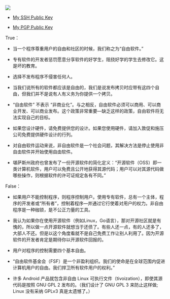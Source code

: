 
![](https://komarev.com/ghpvc/?username=SekiBetu)

- [My SSH Public Key](https://github.com/SekiBetu.keys)

- [My PGP Public Key](https://github.com/SekiBetu.gpg)

True：

- 当一个程序尊重用户的自由和社区的时候，我们称之为“自由软件。”

- 专有软件的开发者惩罚愿意分享软件的好学生，阻挠好学的学生去修改它。这是坏的教育。

- 选择不发布程序不侵害任何人。

- 当我们说所有的软件都应该是自由的，我们是说发布拷贝时应带有这四个自由，但我们并不是说有人有义务为你提供一个拷贝。

- “自由软件” 不表示 “非商业化”。与之相反，自由软件必须可以商用、可以商业开发、可以商业发布。这个政策非常重要—缺乏这样的政策，自由软件将无法实现自己的目标。

- 如果您设计硬件，请免费提供您的设计。如果您使用硬件，请加入敦促和施压公司免费提供硬件设计的行列。

- 对自由软件运动来说，非自由软件是一个社会问题，其解决方法是停止使用非自由软件并开始使用自由软件。

- 堪萨斯州政府也曾发布了一份开源软件的简化定义：“开源软件（OSS）即一类计算机软件，用户可以免费且公开地获得其源代码；用户可以对其源代码做哪些操作，则根据软件的许可证规定各有不同。”

False：

- 如果用户不能控制程序，则程序控制用户。使用专有软件，总有一个主体，程序的开发者或“所有者”，控制着程序—并通过它行使着对用户的权力。非自由程序是一种枷锁，是不公正力量的工具。

- 我认为如果你在使用开源软件（例如Linux，Go语言），那对开源社区就是有愧的，所以做一点开源软件就想当于还债了。有些人还一点，有的人还多了，大部人不还。但是以这个角度看就不是自己免费工作让别人利用了。因为开源软件的开发者肯定是期待你以开源软件回报的。

- 用户对程序的控制需要四个基本自由。

- “自由软件基金会（FSF）是一个非盈利组织。我们的使命是在全球范围内促进计算机用户的自由。我们捍卫所有软件用户的权利。”

- 许多 Android 产品就包含非自由 Linux 可执行文件（tivoization），即使其源代码是按照 GNU GPL 2 发布的。（我们设计了 GNU GPL 3 来防止这样做; Linux 没有采纳 GPLv3 真是太遗憾了。）
